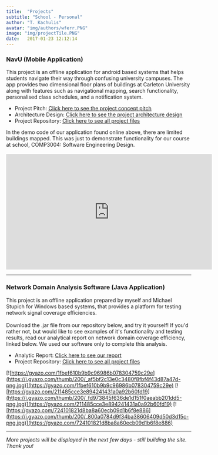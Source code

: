 ```yaml
---
title:  "Projects"
subtitle: "School - Personal"
author: "T. Kachulis"
avatar: "img/authors/wferr.PNG"
image: "img/projectTile.PNG"
date:   2017-01-23 12:12:14
---
```


### NavU (Mobile Application)
<body>This project is an offline application for android based systems that helps students navigate their way through confusing university campuses. The app provides two dimensional floor plans of buildings at Carleton University along with features such as navigational mapping, search functionality, personalised class schedules, and a notification system. </body>

* Project Pitch: <a href="https://github.com/TedKachulis/Files/blob/master/COMP3004-d1_NavU.pdf"><ins>Click here to see the project concept pitch</ins></a>
* Architecture Design: <a href="https://github.com/TedKachulis/Files/blob/master/comp3004-d3_NavU%20(1).pdf"><ins>Click here to see the project architecture design</ins></a>
* Project Repository: <a href="https://github.com/TheBearCode/NavU"><ins>Click here to see all project files</ins></a>

<body>
In the demo code of our application found online above, there are limited buildings mapped. This was just to demonstrate functionality for our course at school, COMP3004: Software Engineering Design. <br><br>
</body>
<iframe width="560" height="315" src="https://www.youtube.com/embed/qjlBw7v1oaQ" frameborder="0" allowfullscreen></iframe>

---------------------------------------------------------

### Network Domain Analysis Software (Java Application)
<body>This project is an offline application prepared by myself and Michael Stupich for Windows based systems, that provides a platform for testing network signal coverage efficiencies. <br><br>Download the .jar file from our repository below, and try it yourself! If you'd rather not, but would like to see examples of it's functionality and testing results, read our analytical report on network domain coverage efficiency, linked below. We used our software only to complete this analysis.</body>

* Analytic Report: <a href="https://github.com/TedKachulis/COMP3203-Final-Project/blob/master/COMP3203_FINAL_TK_MS.pdf"><ins>Click here to see our report</ins></a>
* Project Repository: <a href="https://github.com/TedKachulis/COMP3203-Final-Project"><ins>Click here to see all project files</ins></a>

[![https://gyazo.com/1fbef610b9b9c96986b078304759c29e](https://i.gyazo.com/thumb/200/_af5bf2c13e0c3480f8fbf4f43d87a47d-png.jpg)](https://gyazo.com/1fbef610b9b9c96986b078304759c29e)
[![https://gyazo.com/211485cce3e894241431a0a92b60fd19](https://i.gyazo.com/thumb/200/_fd973845f636de1d151f0aeabb201dd5-png.jpg)](https://gyazo.com/211485cce3e894241431a0a92b60fd19)
[![https://gyazo.com/724101821d8ba8a60ecb09d1b6f8e886](https://i.gyazo.com/thumb/200/_800a0784d9f34ba38606409d50d3d15c-png.jpg)](https://gyazo.com/724101821d8ba8a60ecb09d1b6f8e886)

---------------------------------------------------------

*More projects will be displayed in the next few days - still building the site. Thank you!*
